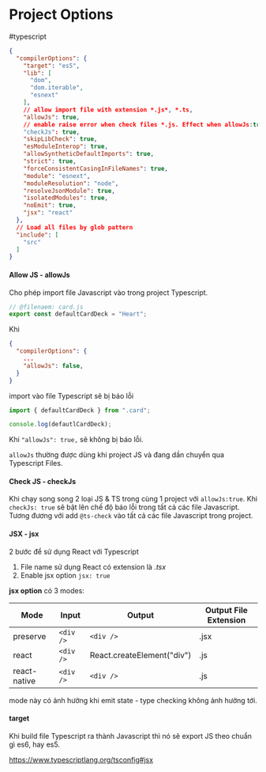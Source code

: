 # Project Options
#typescript 

```json
{
  "compilerOptions": {
    "target": "es5",
    "lib": [
      "dom",
      "dom.iterable",
      "esnext"
    ],
	// allow import file with extension *.js*, *.ts, 
    "allowJs": true,
	// enable raise error when check files *.js. Effect when allowJs:true
	"checkJs": true,
    "skipLibCheck": true,
    "esModuleInterop": true,
    "allowSyntheticDefaultImports": true,
    "strict": true,
    "forceConsistentCasingInFileNames": true,
    "module": "esnext",
    "moduleResolution": "node",
    "resolveJsonModule": true,
    "isolatedModules": true,
    "noEmit": true,
    "jsx": "react"
  },
  // Load all files by glob pattern
  "include": [
    "src"
  ]
}

```


#### Allow JS - allowJs
Cho phép import file Javascript vào trong project Typescript. 
```javascript
// @filenaem: card.js
export const defaultCardDeck = "Heart";
```

Khi 
```json
{
  "compilerOptions": {
   	...
    "allowJs": false,
  }
}
```
import vào file Typescript sẽ bị báo lỗi 
```javascript
import { defaultCardDeck } from ".card";

console.log(defautlCardDeck);
```
Khi `"allowJs": true,` sẽ không bị báo lỗi. 

`allowJs` thường được dùng khi project JS và đang dần chuyển qua Typescript Files.

#### Check JS - checkJs
Khi chạy song song 2 loại JS & TS trong cùng 1 project với `allowJs:true`. Khi `checkJs: true` sẽ bật lên chế độ báo lỗi trong tất cả các file Javascript. Tương đương với add `@ts-check` vào tất cả các file Javascript trong project.


#### JSX - jsx
2 bước để sử dụng React với Typescript
1. File name sử dụng React có extension là *.tsx*
2. Enable jsx option `jsx: true`

**jsx option** có 3 modes:

|Mode|Input|Output|Output File Extension|
|---|---|---|---|
|preserve|`<div />`|`<div />`|.jsx|
|react|`<div />`|React.createElement("div") |.js|
|react-native| `<div />`|`<div />`|.js|

mode này có ảnh hưởng khi emit state - type checking không ảnh hưởng tới.

#### target
Khi build file Typescript ra thành Javascript thì nó sẽ export JS theo chuẩn gì es6, hay es5.



https://www.typescriptlang.org/tsconfig#jsx
